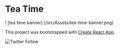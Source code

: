 # Tea Time

! [tea time banner] (/src/Assets/tea-time-banner.png)

This project was bootstrapped with [Create React App](https://github.com/facebook/create-react-app).

![Twitter Follow](https://img.shields.io/twitter/follow/artificiallyval?style=social)
